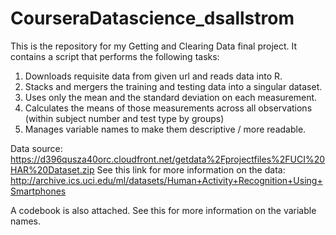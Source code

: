 # CourseraDatascience_dsallstrom

This is the repository for my Getting and Clearing Data final project. It contains a script that performs the following tasks:
1) Downloads requisite data from given url and reads data into R.
2) Stacks and mergers the training and testing data into a singular dataset.
3) Uses only the mean and the standard deviation on each measurement.
4) Calculates the means of those measurements across all observations (within subject number and test type by groups)
5) Manages variable names to make them descriptive / more readable.

Data source: https://d396qusza40orc.cloudfront.net/getdata%2Fprojectfiles%2FUCI%20HAR%20Dataset.zip 
See this link for more information on the data: http://archive.ics.uci.edu/ml/datasets/Human+Activity+Recognition+Using+Smartphones

A codebook is also attached. See this for more information on the variable names.
